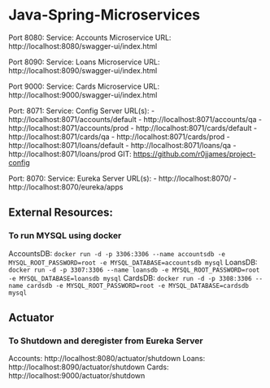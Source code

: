 # Java-Spring-Microservices

Port 8080: 
    Service: Accounts Microservice
    URL: http://localhost:8080/swagger-ui/index.html

Port 8090:
    Service: Loans Microservice
    URL: http://localhost:8090/swagger-ui/index.html

Port 9000: 
    Service: Cards Microservice
    URL: http://localhost:9000/swagger-ui/index.html

Port: 8071:
    Service: Config Server
    URL(s):
        - http://localhost:8071/accounts/default
        - http://localhost:8071/accounts/qa
        - http://localhost:8071/accounts/prod
        - http://localhost:8071/cards/default
        - http://localhost:8071/cards/qa
        - http://localhost:8071/cards/prod
        - http://localhost:8071/loans/default
        - http://localhost:8071/loans/qa
        - http://localhost:8071/loans/prod
    GIT: https://github.com/r0jjames/project-config

Port: 8070:
    Service: Eureka Server
    URL(s):
        - http://localhost:8070/
        - http://localhost:8070/eureka/apps

## External Resources:

### To run MYSQL using docker
AccountsDB: 
`docker run -d -p 3306:3306 --name accountsdb -e MYSQL_ROOT_PASSWORD=root -e MYSQL_DATABASE=accountsdb mysql`
LoansDB: 
`docker run -d -p 3307:3306 --name loansdb -e MYSQL_ROOT_PASSWORD=root  -e MYSQL_DATABASE=loansdb mysql`
CardsDB:
`docker run -d -p 3308:3306 --name cardsdb -e MYSQL_ROOT_PASSWORD=root -e MYSQL_DATABASE=cardsdb mysql`

## Actuator
### To Shutdown and deregister from Eureka Server
Accounts: http://localhost:8080/actuator/shutdown
Loans: http://localhost:8090/actuator/shutdown
Cards: http://localhost:9000/actuator/shutdown